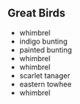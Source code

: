 Great Birds
---

  - whimbrel
  - indigo bunting
  - painted bunting
  - whimbrel
  - whimbrel
  - scarlet tanager
  - eastern towhee
  - whimbrel
